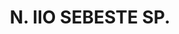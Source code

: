 ---
title: "N. IIO SEBESTE SP."
plant-name: "N. IIO SEBESTE SP."
plant-number: "110"
plant-img1: "/assets/img/plant110_verso.jpg"
plant-img2: "/assets/img/plant110.jpg"
plant-xml: "/assets/xml/plant110.xml"
plant-title: "N. IIO SEBESTE SP."
plant-taxon-link: ""
plant-taxon-content: ""
layout: single-xml
---
